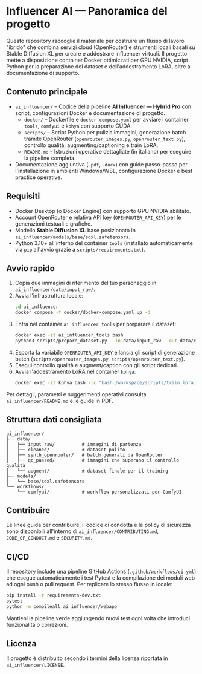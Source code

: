 # Influencer AI — Panoramica del progetto

Questo repository raccoglie il materiale per costruire un flusso di lavoro "ibrido" che combina servizi cloud (OpenRouter) e strumenti locali basati su Stable Diffusion XL per creare e addestrare influencer virtuali. Il progetto mette a disposizione container Docker ottimizzati per GPU NVIDIA, script Python per la preparazione del dataset e dell'addestramento LoRA, oltre a documentazione di supporto.

## Contenuto principale

- `ai_influencer/` – Codice della pipeline **AI Influencer — Hybrid Pro** con script, configurazioni Docker e documentazione di progetto.
  - `docker/` – Dockerfile e `docker-compose.yaml` per avviare i container `tools`, `comfyui` e `kohya` con supporto CUDA.
  - `scripts/` – Script Python per pulizia immagini, generazione batch tramite OpenRouter (`openrouter_images.py`, `openrouter_text.py`), controllo qualità, augmenting/captioning e train LoRA.
  - `README.md` – Istruzioni operative dettagliate (in italiano) per eseguire la pipeline completa.
- Documentazione aggiuntiva (`.pdf`, `.docx`) con guide passo-passo per l'installazione in ambienti Windows/WSL, configurazione Docker e best practice operative.

## Requisiti

- Docker Desktop (o Docker Engine) con supporto GPU NVIDIA abilitato.
- Account OpenRouter e relativa API key (`OPENROUTER_API_KEY`) per le generazioni testuali e grafiche.
- Modello **Stable Diffusion XL** base posizionato in `ai_influencer/models/base/sdxl.safetensors`.
- Python 3.10+ all'interno del container `tools` (installato automaticamente via `pip` all'avvio grazie a `scripts/requirements.txt`).

## Avvio rapido

1. Copia due immagini di riferimento del tuo personaggio in `ai_influencer/data/input_raw/`.
2. Avvia l'infrastruttura locale:
   ```bash
   cd ai_influencer
   docker compose -f docker/docker-compose.yaml up -d
   ```
3. Entra nel container `ai_influencer_tools` per preparare il dataset:
   ```bash
   docker exec -it ai_influencer_tools bash
   python3 scripts/prepare_dataset.py --in data/input_raw --out data/cleaned --do_rembg --do_facecrop
   ```
4. Esporta la variabile `OPENROUTER_API_KEY` e lancia gli script di generazione batch (`scripts/openrouter_images.py`, `scripts/openrouter_text.py`).
5. Esegui controllo qualità e augment/caption con gli script dedicati.
6. Avvia l'addestramento LoRA nel container `kohya`:
   ```bash
   docker exec -it kohya bash -lc "bash /workspace/scripts/train_lora.sh"
   ```

Per dettagli, parametri e suggerimenti operativi consulta `ai_influencer/README.md` e le guide in PDF.

## Struttura dati consigliata

```
ai_influencer/
├── data/
│   ├── input_raw/          # immagini di partenza
│   ├── cleaned/            # dataset pulito
│   ├── synth_openrouter/   # batch generati da OpenRouter
│   ├── qc_passed/          # immagini che superano il controllo qualità
│   └── augment/            # dataset finale per il training
├── models/
│   └── base/sdxl.safetensors
└── workflows/
    └── comfyui/            # workflow personalizzati per ComfyUI
```

## Contribuire

Le linee guida per contribuire, il codice di condotta e le policy di sicurezza sono disponibili all'interno di `ai_influencer/CONTRIBUTING.md`, `CODE_OF_CONDUCT.md` e `SECURITY.md`.

## CI/CD

Il repository include una pipeline GitHub Actions (`.github/workflows/ci.yml`) che esegue automaticamente i test Pytest e la compilazione dei moduli web ad ogni push o pull request. Per replicare lo stesso flusso in locale:

```bash
pip install -r requirements-dev.txt
pytest
python -m compileall ai_influencer/webapp
```

Mantieni la pipeline verde aggiungendo nuovi test ogni volta che introduci funzionalità o correzioni.

## Licenza

Il progetto è distribuito secondo i termini della licenza riportata in `ai_influencer/LICENSE`.
